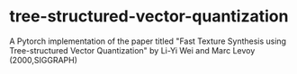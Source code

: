 # tree-structured-vector-quantization
A Pytorch implementation of the paper titled "Fast Texture Synthesis using Tree-structured Vector Quantization" by Li-Yi Wei and Marc Levoy (2000,SIGGRAPH)
